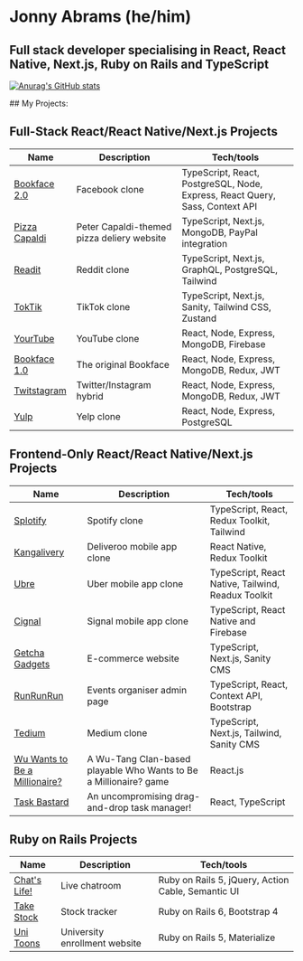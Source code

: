 # Jonny Abrams (he/him)

## Full stack developer specialising in React, React Native, Next.js, Ruby on Rails and TypeScript

[![Anurag's GitHub stats](https://github-readme-stats.vercel.app/api?username=jonnyabrams)](https://github.com/anuraghazra/github-readme-stats)

## My Projects:

## Full-Stack React/React Native/Next.js Projects

| Name                         | Description       | Tech/tools        |
| ---------------------------- | ----------------- | ----------------- |
| [Bookface 2.0](https://github.com/jonnyabrams/bookface-2.0) | Facebook clone | TypeScript, React, PostgreSQL, Node, Express, React Query, Sass, Context API |
| [Pizza Capaldi](https://github.com/jonnyabrams/pizza-capaldi) | Peter Capaldi-themed pizza deliery website | TypeScript, Next.js, MongoDB, PayPal integration |
| [Readit](https://github.com/jonnyabrams/bookface-2.0) | Reddit clone | TypeScript, Next.js, GraphQL, PostgreSQL, Tailwind |
| [TokTik](https://github.com/jonnyabrams/toktik) | TikTok clone | TypeScript, Next.js, Sanity, Tailwind CSS, Zustand |
| [YourTube](https://github.com/jonnyabrams/yourtube) | YouTube clone | React, Node, Express, MongoDB, Firebase |
| [Bookface 1.0](https://github.com/jonnyabrams/bookface) | The original Bookface | React, Node, Express, MongoDB, Redux, JWT             |
| [Twitstagram](https://github.com/jonnyabrams/twitstagram)  | Twitter/Instagram hybrid | React, Node, Express, MongoDB, Redux, JWT |
| [Yulp](https://github.com/jonnyabrams/yulp) | Yelp clone | React, Node, Express, PostgreSQL  |

## Frontend-Only React/React Native/Next.js Projects

| Name                         | Description       | Tech/tools        |
| ---------------------------- | ----------------- | ----------------- |
| [Splotify](https://github.com/jonnyabrams/splotify)        | Spotify clone | TypeScript, React, Redux Toolkit, Tailwind |
| [Kangalivery](https://github.com/jonnyabrams/kangalivery)  | Deliveroo mobile app clone| React Native, Redux Toolkit |
| [Ubre](https://github.com/jonnyabrams/ubre)  | Uber mobile app clone| TypeScript, React Native, Tailwind, Readux Toolkit |
| [Cignal](https://github.com/jonnyabrams/kangalivery)  | Signal mobile app clone| TypeScript, React Native and Firebase |
| [Getcha Gadgets](https://github.com/jonnyabrams/ecommerce-typescript)        | E-commerce website | TypeScript, Next.js, Sanity CMS |
| [RunRunRun](https://github.com/jonnyabrams/runrunrun)  | Events organiser admin page| TypeScript, React, Context API, Bootstrap |
| [Tedium](https://github.com/jonnyabrams/tedium)        | Medium clone | TypeScript, Next.js, Tailwind, Sanity CMS |
| [Wu Wants to Be a Millionaire?](https://github.com/jonnyabrams/wu-wants-to-be-a-millionaire)  | A Wu-Tang Clan-based playable Who Wants to Be a Millionaire? game| React.js |
| [Task Bastard](https://github.com/jonnyabrams/task-bastard-tsx)        | An uncompromising drag-and-drop task manager! | React, TypeScript |

## Ruby on Rails Projects

| Name                         | Description       | Tech/tools        |
| ---------------------------- | ----------------- | ----------------- |
| [Chat's Life!](https://github.com/jonnyabrams/rails-chat-app)        | Live chatroom | Ruby on Rails 5, jQuery, Action Cable, Semantic UI |
| [Take Stock](https://github.com/jonnyabrams/rails-stock-tracker)  | Stock tracker| Ruby on Rails 6, Bootstrap 4 |
| [Uni Toons](https://github.com/jonnyabrams/rails_university_app)        | University enrollment website | Ruby on Rails 5, Materialize |
